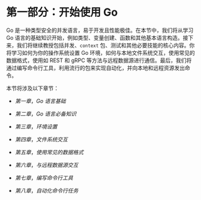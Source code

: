 # 第一部分：开始使用 Go

Go 是一种类型安全的并发语言，易于开发且性能极佳。在本节中，我们将从学习 Go 语言的基础知识开始，例如类型、变量创建、函数和其他基本语言构造。接下来，我们将继续教授包括并发、`context` 包、测试和其他必要技能的核心内容。你将学习如何为你的操作系统设置 Go 环境，如何与本地文件系统交互，使用常见的数据格式，使用如 REST 和 gRPC 等方法与远程数据源进行通信。最后，我们将通过编写命令行工具，利用流行的包来实现自动化，并向本地和远程资源发出命令。

本节将涉及以下章节：

+   *第一章*，*Go 语言基础*

+   *第二章*，*Go 语言必备知识*

+   *第三章*，*环境设置*

+   *第四章*，*文件系统交互*

+   *第五章*，*使用常见的数据格式*

+   *第六章*，*与远程数据源交互*

+   *第七章*，*编写命令行工具*

+   *第八章*，*自动化命令行任务*
